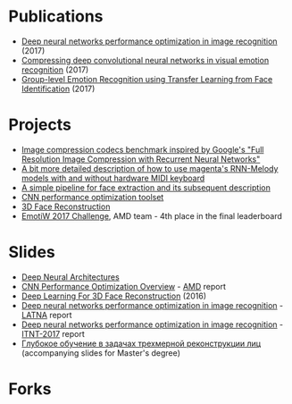 # Publications
* [Deep neural networks performance optimization in image recognition](https://elibrary.ru/item.asp?id=29266840) (2017)
* [Compressing deep convolutional neural networks in visual emotion recognition](http://ceur-ws.org/Vol-1901/paper33.pdf) (2017)
* [Group-level Emotion Recognition using Transfer Learning from Face Identification](https://arxiv.org/abs/1709.01688) (2017)

# Projects
* [Image compression codecs benchmark inspired by Google's "Full Resolution Image Compression with Recurrent Neural Networks"](https://github.com/arassadin/image-compression-benchmarking)
* [A bit more detailed description of how to use magenta's RNN-Melody models with and without hardware MIDI keyboard](https://github.com/arassadin/rnn-melody_how-to)
* [A simple pipeline for face extraction and its subsequent description](https://github.com/arassadin/demo_facial_description)
* [CNN performance optimization toolset](https://github.com/arassadin/cnn-compression)
* [3D Face Reconstruction]()
* [EmotiW 2017 Challenge](https://sites.google.com/site/emotiwchallenge/), AMD team - 4th place in the final leaderboard

# Slides
* [Deep Neural Architectures](https://drive.google.com/open?id=1pHh_o7IsahvXze7qLjdsIAWMu36x7mhVK4l1HqUP6xI)
* [CNN Performance Optimization Overview](https://drive.google.com/open?id=1nK6u8OOmz1CeFCdBqH4ccOmRcdyeDbXXma2_2o1ky4A) - [AMD](https://nnov.hse.ru/bipm/amd/) report
* [Deep Learning For 3D Face Reconstruction](https://docs.google.com/presentation/d/1B1O5akAjrAOHQtd4qmJqq_qF3vQfBe5nl5fGvp7THYc/edit?usp=sharing) (2016)
* [Deep neural networks performance optimization in image recognition](https://docs.google.com/presentation/d/1nzhZhcYsSawdtuJVjQTD2q9rl_ySeh8qta7usfiH9aQ/) - [LATNA](https://nnov.hse.ru/latna) report
* [Deep neural networks performance optimization in image recognition](https://docs.google.com/presentation/d/1vqHgfr3H0m4vUyuFNSduQnJXQrR-1_m2F0s8OCWDQ_M/) - [ITNT-2017](http://itnt-conf.org/itnt17en/) report
* [Глубокое обучение в задачах трехмерной реконструкции лиц](https://drive.google.com/open?id=0B32JT7F6Ss8MczJ6NWhnZjZ4R0k) (accompanying slides for Master's degree)

# Forks